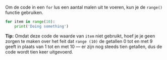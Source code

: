 Om de code in een `for` lus een aantal malen uit te voeren, kun je de `range()` functie gebruiken.

```python
for item in range(10):
    print('Doing something')
```

**Tip:** Omdat deze code de waarde van `item` niet gebruikt, hoef je je geen zorgen te maken over het feit dat `range (10)` de getallen 0 tot en met 9 geeft in plaats van 1 tot en met 10 — er zijn nog steeds tien getallen, dus de code wordt tien keer uitgevoerd.
